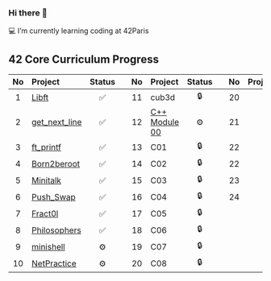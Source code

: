 ### Hi there 👋


💻 I’m currently learning coding at 42Paris 

## 42 Core Curriculum Progress
| No  | Project                                     | Status |   | No  | Project                                   | Status |   | No  | Project                        | Status |
| :-: | :------------------------------------------ | :----: | - | :-: | :---------------------------------------- | :----: | - | :-: | :----------------------------- | :----: |
| 1   | [Libft](../../../1.-Libft )               | ✅ || 11 | cub3d                                      | 🔒     |   | 20  |                     | 🔒      |
| 2 | [get_next_line](../../../2.-Get_Next_Line)| ✅ || 12 | [C++ Module 00](../../../12.-C00 )   |  ⚙️    |   | 21  |                   | 🔒      |
| 3   | [ft_printf](../../../3.-Printf)           | ✅ || 13  | C01 | 🔒    |   | 22|                          | 🔒      |
| 4   | [Born2beroot](../../../4.-Born2beroot)    | ✅ || 14  | C02 | 🔒    |   | 22 |                         | 🔒      |
| 5  | [Minitalk](../../../5.-Minitalk )          | ✅ || 15  | C03 | 🔒    |   | 23  |                       | 🔒      |
| 6  | [Push_Swap](../../../6.-Push_Swap )        | ✅ || 16  | C04 | 🔒    |   | 24  |                | 🔒      |
| 7  | [Fract0l](../../../7.-Fract-ol)             | ✅ || 17 | C05 | 🔒    |   |     |                                |         |
| 8  | [Philosophers](../../../8.-Philosophers )  | ✅ || 18  | C06 | 🔒    |   |     |                                |         |
| 9  | [minishell](../../../9.-Minishell )        | ⚙️ || 19  | C07 | 🔒    |   |     |                                |         |
| 10   | [NetPractice](../../../../)              |⚙️  || 20  | C08  | 🔒     |   |     |                                |         |
<!--
**Abensett/Abensett** is a ✨ _special_ ✨ repository because its `README.md` (this file) appears on your GitHub profile.

Here are some ideas to get you started:

- 🔭 I’m currently working on ...
- 🌱 I’m currently learning ...
- 👯 I’m looking to collaborate on ...
- 🤔 I’m looking for help with ...
- 💬 Ask me about ...
- 📫 How to reach me: ...
- 😄 Pronouns: ...
- ⚡ Fun fact: ...
-->
 
